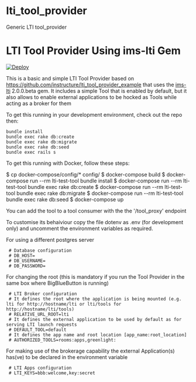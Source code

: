 # lti_tool_provider
Generic LTI tool_provider

# LTI Tool Provider Using ims-lti Gem

[![Deploy](https://www.herokucdn.com/deploy/button.png)](https://heroku.com/deploy)

This is a basic and simple LTI Tool Provider based on https://github.com/instructure/lti_tool_provider_example that uses the
[ims-lti](https://github.com/instructure/ims-lti) 2.0.0.beta gem. It includes a simple Tool that is enabled by default, but it
also allows to enable external applications to be hocked as Tools while acting as a broker for them

To get this running in your development environment, check out the repo then:

    bundle install
    bundle exec rake db:create
    bundle exec rake db:migrate
    bundle exec rake db:seed
    bundle exec rails s

To get this running with Docker, follow these steps:

  $ cp docker-compose/config/* config/
  $ docker-compose build
  $ docker-compose run --rm lti-test-tool bundle install
  $ docker-compose run --rm lti-test-tool bundle exec rake db:create
  $ docker-compose run --rm lti-test-tool bundle exec rake db:migrate
  $ docker-compose run --rm lti-test-tool bundle exec rake db:seed
  $ docker-compose up

You can add the tool to a tool consumer with the the '/tool_proxy' endpoint

To customise its behaiviour copy the file dotenv as .env (for development only) and uncomment the environment variables as required.

For using a different postgres server
```
 # Database configuration
 # DB_HOST=
 # DB_USERNAME=
 # DB_PASSWORD=
```
For changing the root (this is mandatory if you run the Tool Provider in the same box where BigBlueButton is running)
```
 # LTI Broker configuration
 # It defines the root where the application is being mounted (e.g. lti for http://hostname/lti or lti/tools for http://hostname/lti/tools)
 # RELATIVE_URL_ROOT=lti
 # It defines the external application to be used by default as for serving LTI launch requests
 # DEFAULT_TOOL=default
 # It defines the app name and root location [app_name:root_location]
 # AUTHORIZED_TOOLS=rooms:apps,greenlight:
```
For making use of the brokerage capability the external Application(s) has(ve) to be declared in the environment variable
```
 # LTI Apps configuration
 # LTI_KEYS=bbb:welcome,key:secret
```
